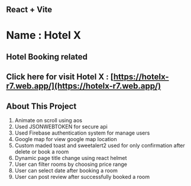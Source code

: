 ## React + Vite

# Name : Hotel X

## Hotel Booking related

## Click here for visit Hotel X : [https://hotelx-r7.web.app/](https://hotelx-r7.web.app/)

## About This Project

1. Animate on scroll using aos
1. Used JSONWEBTOKEN for secure api
1. Used Firebase authentication system for manage users
1. Google map for view google map location
1. Custom maded toast and sweetalert2 used for only confirmation after delete or book a room
1. Dynamic page title change using react helmet
1. User can filter rooms by choosing price range
1. User can select date after booking a room
1. User can post review after successfully booked a room
